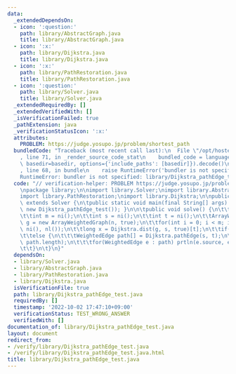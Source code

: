 ```yaml
---
data:
  _extendedDependsOn:
  - icon: ':question:'
    path: library/AbstractGraph.java
    title: library/AbstractGraph.java
  - icon: ':x:'
    path: library/Dijkstra.java
    title: library/Dijkstra.java
  - icon: ':x:'
    path: library/PathRestoration.java
    title: library/PathRestoration.java
  - icon: ':question:'
    path: library/Solver.java
    title: library/Solver.java
  _extendedRequiredBy: []
  _extendedVerifiedWith: []
  _isVerificationFailed: true
  _pathExtension: java
  _verificationStatusIcon: ':x:'
  attributes:
    PROBLEM: https://judge.yosupo.jp/problem/shortest_path
  bundledCode: "Traceback (most recent call last):\n  File \"/opt/hostedtoolcache/Python/3.10.7/x64/lib/python3.10/site-packages/onlinejudge_verify/documentation/build.py\"\
    , line 71, in _render_source_code_stat\n    bundled_code = language.bundle(stat.path,\
    \ basedir=basedir, options={'include_paths': [basedir]}).decode()\n  File \"/opt/hostedtoolcache/Python/3.10.7/x64/lib/python3.10/site-packages/onlinejudge_verify/languages/user_defined.py\"\
    , line 68, in bundle\n    raise RuntimeError('bundler is not specified: {}'.format(str(path)))\n\
    RuntimeError: bundler is not specified: library/Dijkstra_pathEdge_test.java\n"
  code: "// verification-helper: PROBLEM https://judge.yosupo.jp/problem/shortest_path\n\
    \npackage library;\n\nimport library.Solver;\nimport library.AbstractGraph;\n\
    import library.PathRestoration;\nimport library.Dijkstra;\n\npublic class Dijkstra_pathEdge_test\
    \ extends Solver {\n\tpublic static void main(final String[] args) { main(args,\
    \ new Dijkstra_pathEdge_test()); }\n\n\tpublic void solve() {\n\t\tint n = ni();\n\
    \t\tint m = ni();\n\t\tint s = ni();\n\t\tint t = ni();\n\t\tArrayWeightedGraph\
    \ g = new ArrayWeightedGraph(n, true);\n\t\tfor(int i = 0; i < m; i ++) g.add(ni(),\
    \ ni(), nl());\n\t\tlong x = Dijkstra.dist(g, s, true)[t];\n\t\tif(isINF(x)) prtln(-1);\n\
    \t\telse {\n\t\t\tWeightedEdge path[] = Dijkstra.pathEdge(s, t);\n\t\t\tprtln(x,\
    \ path.length);\n\t\t\tfor(WeightedEdge e : path) prtln(e.source, e.target);\n\
    \t\t}\n\t}\n}"
  dependsOn:
  - library/Solver.java
  - library/AbstractGraph.java
  - library/PathRestoration.java
  - library/Dijkstra.java
  isVerificationFile: true
  path: library/Dijkstra_pathEdge_test.java
  requiredBy: []
  timestamp: '2022-10-02 17:47:10+09:00'
  verificationStatus: TEST_WRONG_ANSWER
  verifiedWith: []
documentation_of: library/Dijkstra_pathEdge_test.java
layout: document
redirect_from:
- /verify/library/Dijkstra_pathEdge_test.java
- /verify/library/Dijkstra_pathEdge_test.java.html
title: library/Dijkstra_pathEdge_test.java
---
```

